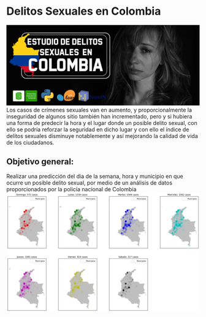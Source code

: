 # Delitos Sexuales en Colombia
![banner](NoteBook/delitos_sexuales.jpg)
Los casos de crímenes sexuales van en aumento, y proporcionalmente la inseguridad de algunos sitio también han incrementado, pero y si hubiera una forma de predecir la hora y el lugar donde un posible delito sexual, con ello se podría reforzar la seguridad en dicho lugar y con ello el índice de delitos sexuales disminuye notablemente y así mejorando la calidad de vida de los ciudadanos.
## Objetivo general:
Realizar una predicción del dia de la semana, hora y municipio en que ocurre un posible delito sexual, por medio de un análisis de datos proporcionados por la policía nacional de Colombia
![resultados](NoteBook/resultados.png)
